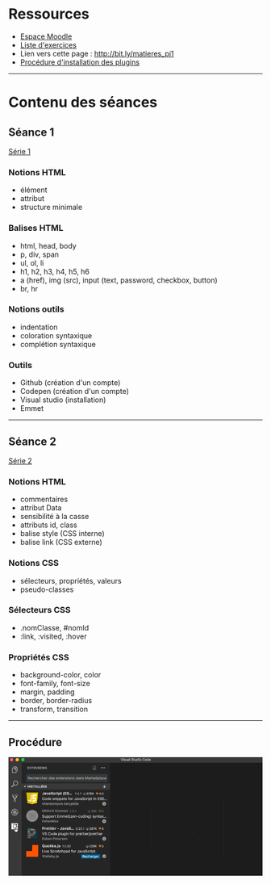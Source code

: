 # Ressources

- [Espace Moodle](http://moodle.unil.ch/course/view.php?id=8995)
- [Liste d'exercices]( https://gist.github.com/GregoryThonney)
- Lien vers cette page : http://bit.ly/matieres_pi1
- [Procédure d'installation des plugins](##Procédure)

***

# Contenu des séances

## Séance 1

[Série 1](https://gist.github.com/GregoryThonney/7639c4f1e2c211dd0af9500f93b41be2)

### Notions HTML

- élément
- attribut
- structure minimale

### Balises HTML

- html, head, body
- p, div, span
- ul, ol, li
- h1, h2, h3, h4, h5, h6
- a (href), img (src), input (text, password, checkbox, button)
- br, hr

### Notions outils

- indentation
- coloration syntaxique
- complétion syntaxique

### Outils

- Github (création d'un compte)
- Codepen (création d'un compte)
- Visual studio (installation)
- Emmet

***

## Séance 2

[Série 2](https://gist.github.com/GregoryThonney/b5913313481bdda5a0f2aba4e4e46d64)

### Notions HTML

- commentaires
- attribut Data
- sensibilité à la casse
- attributs id, class
- balise style (CSS interne)
- balise link (CSS externe)

### Notions CSS

- sélecteurs, propriétés, valeurs
- pseudo-classes

### Sélecteurs CSS

- .nomClasse, #nomId
- :link, :visited, :hover

### Propriétés CSS

- background-color, color
- font-family, font-size
- margin, padding
- border, border-radius
- transform, transition

***

## Procédure

![Installation de plugins sur Visual Studio Code](installer_package_VS_Code.gif)

